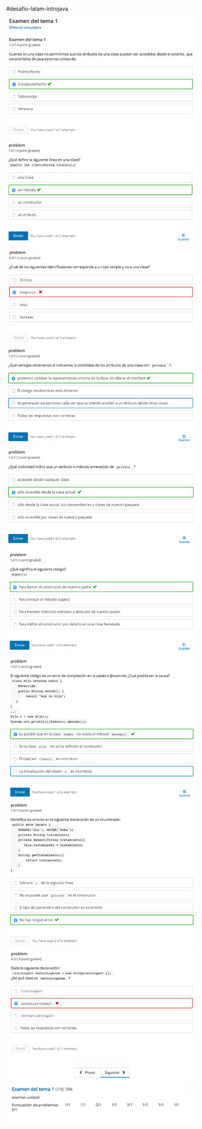#desafio-latam-introjava

<img src="img/1.png"><br/>
<img src="img/2.png"><br/>
<img src="img/3.png"><br/>
<img src="img/4.png"><br/>
<img src="img/5.png"><br/>
<img src="img/6.png"><br/>
<img src="img/7.png"><br/>
<img src="img/8.png"><br/>
<img src="img/9.png"><br/>
<img src="img/resultado.png"><br/>




